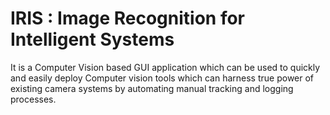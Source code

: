 # IRIS : Image Recognition for Intelligent Systems
It is a Computer Vision based GUI application which can be used to quickly and easily deploy Computer vision tools which can harness true power of existing camera systems by automating manual tracking and logging processes.
